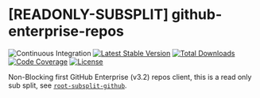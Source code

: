# [READONLY-SUBSPLIT] github-enterprise-repos


![Continuous Integration](https://github.com/php-api-clients/github-enterprise-repos/workflows/Continuous%20Integration/badge.svg)
[![Latest Stable Version](https://poser.pugx.org/api-clients/github-enterprise-repos/v/stable.png)](https://packagist.org/packages/api-clients/github-enterprise-repos)
[![Total Downloads](https://poser.pugx.org/api-clients/github-enterprise-repos/downloads.png)](https://packagist.org/packages/api-clients/github-enterprise-repos)
[![Code Coverage](https://scrutinizer-ci.com/g/php-api-clients/github-enterprise-repos/badges/coverage.png?b==)](https://scrutinizer-ci.com/g/php-api-clients/github-enterprise-repos/?branch=)
[![License](https://poser.pugx.org/api-clients/github-enterprise-repos/license.png)](https://packagist.org/packages/api-clients/github-enterprise-repos)

Non-Blocking first GitHub Enterprise (v3.2) repos client, this is a read only sub split, see [`root-subsplit-github`](https://github.com/php-api-clients/root-subsplit-github).
